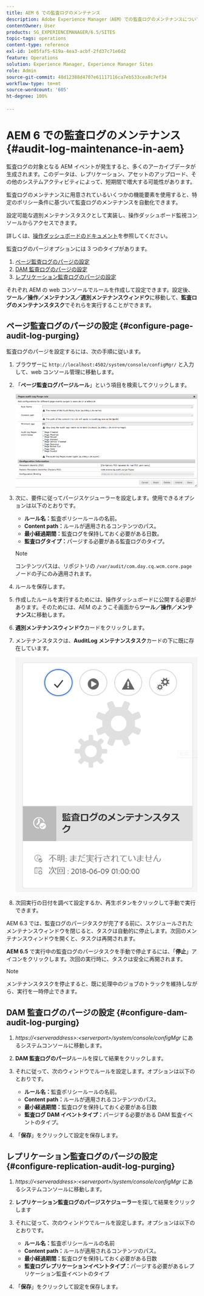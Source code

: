 ```yaml
---
title: AEM 6 での監査ログのメンテナンス
description: Adobe Experience Manager（AEM）での監査ログのメンテナンスについて説明します。
contentOwner: User
products: SG_EXPERIENCEMANAGER/6.5/SITES
topic-tags: operations
content-type: reference
exl-id: 1e05faf5-619a-4ea3-acbf-2fd37c71e6d2
feature: Operations
solution: Experience Manager, Experience Manager Sites
role: Admin
source-git-commit: 48d12388d4707e61117116ca7eb533cea8c7ef34
workflow-type: tm+mt
source-wordcount: '605'
ht-degree: 100%

---
```


# AEM 6 での監査ログのメンテナンス{#audit-log-maintenance-in-aem}

監査ログの対象となる AEM イベントが発生すると、多くのアーカイブデータが生成されます。このデータは、レプリケーション、アセットのアップロード、その他のシステムアクティビティによって、短期間で増大する可能性があります。

監査ログのメンテナンスに用意されているいくつかの機能要素を使用すると、特定のポリシー条件に基づいて監査ログのメンテナンスを自動化できます。

設定可能な週別メンテナンスタスクとして実装し、操作ダッシュボード監視コンソールからアクセスできます。

詳しくは、[操作ダッシュボードのドキュメント](/help/sites-administering/operations-dashboard.md)を参照してください。

監査ログのパージオプションには 3 つのタイプがあります。

1. [ページ監査ログのパージの設定](/help/sites-administering/operations-audit-log.md#configure-page-audit-log-purging)
1. [DAM 監査ログのパージの設定](/help/sites-administering/operations-audit-log.md#configure-dam-audit-log-purging)
1. [レプリケーション監査ログのパージの設定](/help/sites-administering/operations-audit-log.md#configure-replication-audit-log-purging)

それぞれ AEM の web コンソールでルールを作成して設定できます。設定後、**ツール／操作／メンテナンス／週別メンテナンスウィンドウ**&#x200B;に移動して、**監査ログのメンテナンスタスク**&#x200B;でそれらを実行することができます。

## ページ監査ログのパージの設定 {#configure-page-audit-log-purging}

監査ログのパージを設定するには、次の手順に従います。

1. ブラウザーに `http://localhost:4502/system/console/configMgr/` と入力して、web コンソール管理に移動します。

1. 「**ページ監査ログパージルール**」という項目を検索してクリックします。

   ![chlimage_1-365](assets/chlimage_1-365.png)

1. 次に、要件に従ってパージスケジューラーを設定します。使用できるオプションは以下のとおりです。

   * **ルール名：**&#x200B;監査ポリシールールの名前。
   * **Content path：**&#x200B;ルールが適用されるコンテンツのパス。
   * **最小経過期間：**&#x200B;監査ログを保持しておく必要がある日数。
   * **監査ログタイプ：**&#x200B;パージする必要がある監査ログのタイプ。

   >[!NOTE]
   >
   >コンテンツパスは、リポジトリの `/var/audit/com.day.cq.wcm.core.page` ノードの子にのみ適用されます。

1. ルールを保存します。
1. 作成したルールを実行するためには、操作ダッシュボードに公開する必要があります。そのためには、AEM のようこそ画面から&#x200B;**ツール／操作／メンテナンス**&#x200B;に移動します。

1. **週別メンテナンスウィンドウ**&#x200B;カードをクリックします。

1. メンテナンスタスクは、**AuditLog メンテナンスタスク**&#x200B;カードの下に既に存在しています。

   ![chlimage_1-366](assets/chlimage_1-366.png)

1. 次回実行の日付を調べて設定するか、再生ボタンをクリックして手動で実行できます。

AEM 6.3 では、監査ログのパージタスクが完了する前に、スケジュールされたメンテナンスウィンドウを閉じると、タスクは自動的に停止します。次回のメンテナンスウィンドウを開くと、タスクは再開されます。

**AEM 6.5** で実行中の監査ログのパージタスクを手動で停止するには、「**停止**」アイコンをクリックします。次回の実行時に、タスクは安全に再開されます。

>[!NOTE]
>
>メンテナンスタスクを停止すると、既に処理中のジョブのトラックを維持しながら、実行を一時停止できます。

## DAM 監査ログのパージの設定 {#configure-dam-audit-log-purging}

1. *https://&lt;serveraddress>:&lt;serverport>/system/console/configMgr* にあるシステムコンソールに移動します。
1. **DAM 監査ログのパージ**&#x200B;ルールを探して結果をクリックします。
1. それに従って、次のウィンドウでルールを設定します。オプションは以下のとおりです。

   * **ルール名：**&#x200B;監査ポリシールールの名前。
   * **Content path：**&#x200B;ルールが適用されるコンテンツのパス。
   * **最小経過期間：**&#x200B;監査ログを保持しておく必要がある日数
   * **監査ログ DAM イベントタイプ：**&#x200B;パージする必要がある DAM 監査イベントのタイプ。

1. 「**保存**」をクリックして設定を保存します。

## レプリケーション監査ログのパージの設定  {#configure-replication-audit-log-purging}

1. *https://&lt;serveraddress>:&lt;serverport>/system/console/configMgr* にあるシステムコンソールに移動します。
1. **レプリケーション監査ログのパージスケジューラー**&#x200B;を探して結果をクリックします
1. それに従って、次のウィンドウでルールを設定します。オプションは以下のとおりです。

   * **ルール名：**&#x200B;監査ポリシールールの名前
   * **Content path：**&#x200B;ルールが適用されるコンテンツのパス。
   * **最小経過期間：**&#x200B;監査ログを保持しておく必要がある日数
   * **監査ログレプリケーションイベントタイプ：**&#x200B;パージする必要があるレプリケーション監査イベントのタイプ

1. 「**保存**」をクリックして設定を保存します。
